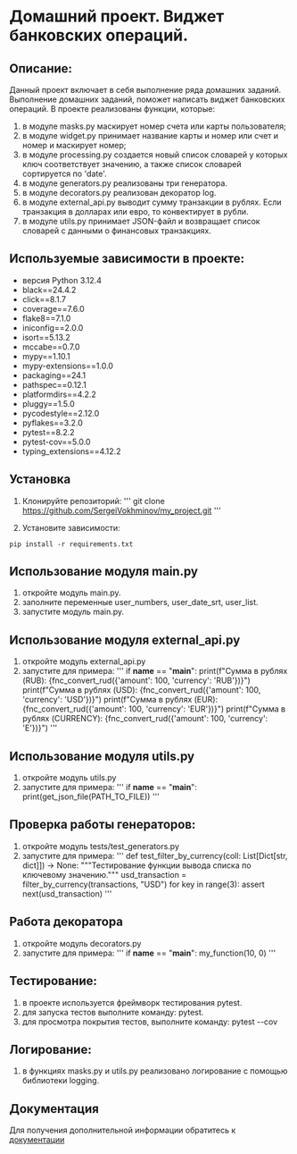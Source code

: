 # Домашний проект. Виджет банковских операций.

## Описание:

Данный проект включает в себя выполнение ряда домашних заданий. 
Выполнение домашних заданий, поможет написать виджет банковских операций.
В проекте реализованы функции, которые:
1. в модуле masks.py маскирует номер счета или карты пользователя;
2. в модуле widget.py принимает название карты и номер или счет и номер и маскирует номер;
3. в модуле processing.py создается новый список словарей у которых ключ соответствует значению, а также список словарей сортируется по 'date'.
4. в модуле generators.py реализованы три генератора.
5. в модуле decorators.py реализован декоратор log.
6. в модуле external_api.py выводит сумму транзакции в рублях. Если транзакция в долларах или евро, то конвектирует в рубли.
7. в модуле utils.py принимает JSON-файл и возвращает список словарей с данными о финансовых транзакциях.

## Используемые зависимости в проекте:

- версия Python 3.12.4
- black==24.4.2
- click==8.1.7
- coverage==7.6.0
- flake8==7.1.0
- iniconfig==2.0.0
- isort==5.13.2
- mccabe==0.7.0
- mypy==1.10.1
- mypy-extensions==1.0.0
- packaging==24.1
- pathspec==0.12.1
- platformdirs==4.2.2
- pluggy==1.5.0
- pycodestyle==2.12.0
- pyflakes==3.2.0
- pytest==8.2.2
- pytest-cov==5.0.0
- typing_extensions==4.12.2

## Установка

1. Клонируйте репозиторий:
'''
git clone https://github.com/SergeiVokhminov/my_project.git
'''

2. Установите зависимости:
```
pip install -r requirements.txt
```

## Использование модуля main.py

1. откройте модуль main.py.
2. заполните переменные user_numbers, user_date_srt, user_list.
3. запустите модуль main.py.

## Использование модуля external_api.py

1. откройте модуль external_api.py
2. запустите для примера:
'''
if __name__ == "__main__":
    print(f"Сумма в рублях (RUB): {fnc_convert_rud({'amount': 100, 'currency': 'RUB'})}")
    print(f"Сумма в рублях (USD): {fnc_convert_rud({'amount': 100, 'currency': 'USD'})}")
    print(f"Сумма в рублях (EUR): {fnc_convert_rud({'amount': 100, 'currency': 'EUR'})}")
    print(f"Сумма в рублях (CURRENCY): {fnc_convert_rud({'amount': 100, 'currency': 'E'})}")
'''

## Использование модуля utils.py

1. откройте модуль utils.py
2. запустите для примера:
'''
if __name__ == "__main__":
    print(get_json_file(PATH_TO_FILE))
'''

## Проверка работы генераторов:

1. откройте модуль tests/test_generators.py
2. запустите для примера:
'''
def test_filter_by_currency(coll: List[Dict[str, dict]]) -> None:
    """Тестирование функции вывода списка по ключевому значению."""
    usd_transaction = filter_by_currency(transactions, "USD")
    for key in range(3):
        assert next(usd_transaction)
'''

## Работа декоратора

1. откройте модуль decorators.py
2. запустите для примера:
'''
if __name__ == "__main__":
    my_function(10, 0)
'''

## Тестирование:

1. в проекте используется фреймворк тестирования pytest.
2. для запуска тестов выполните команду: pytest.
3. для просмотра покрытия тестов, выполните команду: pytest --cov

## Логирование:

1. в функциях masks.py и utils.py реализовано логирование с помощью библиотеки logging.

## Документация

Для получения дополнительной информации обратитесь к [документации](README.md)

